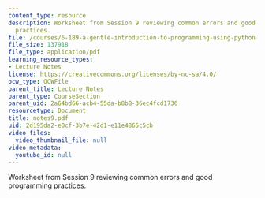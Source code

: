 ```yaml
---
content_type: resource
description: Worksheet from Session 9 reviewing common errors and good programming
  practices.
file: /courses/6-189-a-gentle-introduction-to-programming-using-python-january-iap-2008/2d195da2e0cf3b7e42d1e11e4865c5cb_notes9.pdf
file_size: 137918
file_type: application/pdf
learning_resource_types:
- Lecture Notes
license: https://creativecommons.org/licenses/by-nc-sa/4.0/
ocw_type: OCWFile
parent_title: Lecture Notes
parent_type: CourseSection
parent_uid: 2a64bd66-acb4-55da-b8b8-36ec4fcd1736
resourcetype: Document
title: notes9.pdf
uid: 2d195da2-e0cf-3b7e-42d1-e11e4865c5cb
video_files:
  video_thumbnail_file: null
video_metadata:
  youtube_id: null
---
```

Worksheet from Session 9 reviewing common errors and good programming practices.